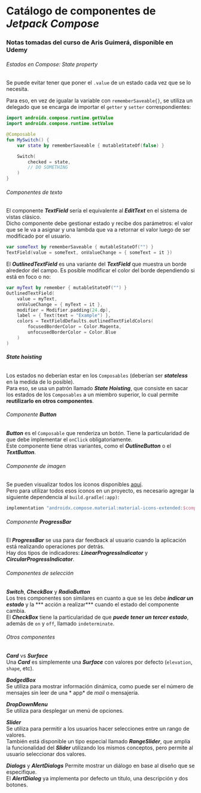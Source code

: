 # Catálogo de componentes de ***Jetpack Compose***

### Notas tomadas del curso de Aris Guimerá, disponible en Udemy

###### Estados en *Compose*: *State property*

Se puede evitar tener que poner el ``.value`` de un estado cada vez que se lo necesita.

Para eso, en vez de igualar la variable con ``rememberSaveable{}``, se utiliza un delegado que se
encarga de importar el ``getter`` y ``setter`` correspondientes:

````kotlin
import androidx.compose.runtime.getValue
import androidx.compose.runtime.setValue

@Composable
fun MySwitch() {
    var state by rememberSaveable { mutableStateOf(false) }

    Switch(
        checked = state,
        // DO SOMETHING
    )
}
````

###### Componentes de texto

El componente ***TextField*** sería el equivalente al ***EditText*** en el sistema de vistas
clásico.  
Dicho componente debe gestionar estado y recibe dos parámetros: el valor que se le va a asignar y
una lambda que va a retornar el valor luego de ser modificado por el usuario.

````kotlin
var someText by rememberSaveable { mutableStateOf("") }
TextField(value = someText, onValueChange = { someText = it })
````

El ***OutlinedTextField*** es una variante del ***TextField*** que muestra un borde alrededor del
campo. Es
posible modificar el color del borde dependiendo si está en foco o no:

````kotlin
var myText by remember { mutableStateOf("") }
OutlinedTextField(
    value = myText,
    onValueChange = { myText = it },
    modifier = Modifier.padding(24.dp),
    label = { Text(text = "Example") },
    colors = TextFieldDefaults.outlinedTextFieldColors(
        focusedBorderColor = Color.Magenta,
        unfocusedBorderColor = Color.Blue
    )
)
````

###### ***State hoisting***

Los estados no deberían estar en los ``Composables`` (deberían ser ***stateless*** en la medida de
lo posible).  
Para eso, se usa un patrón llamado ***State Hoisting***, que consiste en sacar los estados de
los ``Composables`` a un miembro superior, lo cual permite **reutilizarlo en otros componentes**.

###### Componente ***Button***

***Button*** es el ``Composable`` que renderiza un botón. Tiene la particularidad de que debe
implementar el ``onClick`` obligatoriamente.  
Este componente tiene otras variantes, como el ***OutlineButton*** o el ***TextButton***.

###### Componente de imagen

Se pueden visualizar todos los íconos disponibles [aquí](https://fonts.google.com/icons).  
Pero para utilizar todos esos íconos en un proyecto, es necesario agregar la siguiente dependencia
al ``build.gradle(:app)``:

````kotlin
implementation "androidx.compose.material:material-icons-extended:$compose_version"
````

###### Componente ***ProgressBar***

El ***ProgressBar*** se usa para dar feedback al usuario cuando la aplicación está realizando
operaciones por detrás.  
Hay dos tipos de indicadores: ***LinearProgressIndicator*** y ***CircularProgressIndicator***.

###### Componentes de selección

***Switch***, ***CheckBox*** y ***RadioButton***  
Los tres componentes son similares en cuanto a que se les debe ***indicar un estado*** y la ***
acción a realizar*** cuando el estado del componente cambia.  
El ***CheckBox*** tiene la particularidad de que ***puede tener un tercer estado***, además
de ``on`` y ``off``, llamado ``indeterminate``.

###### Otros componentes

***Card*** vs ***Surface***  
Una ***Card*** es simplemente una ***Surface*** con valores por defecto (``elevation``, ``shape``,
etc).

***BadgedBox***  
Se utiliza para mostrar información dinámica, como puede ser el número de mensajes sin leer de una *
app* de *mail* o mensajería.

***DropDownMenu***  
Se utiliza para desplegar un menú de opciones.

***Slider***  
Se utiliza para permitir a los usuarios hacer selecciones entre un rango de valores.  
También está disponible un tipo especial llamado ***RangeSlider***, que amplía la funcionalidad
del ***Slider*** utilizando los mismos conceptos, pero permite al usuario seleccionar dos valores.

***Dialogs*** y ***AlertDialogs***
Permite mostrar un diálogo en base al diseño que se especifique.  
El ***AlertDialog*** ya implementa por defecto un título, una descripción y dos botones.
